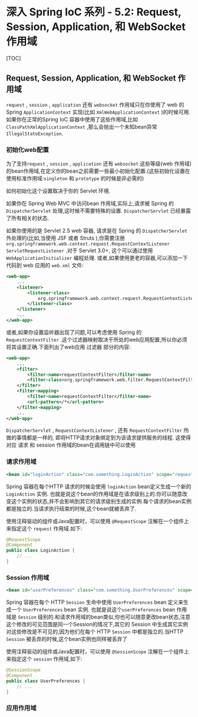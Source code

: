 

# 深入 Spring IoC 系列 - 5.2: Request, Session, Application, 和 WebSocket 作用域



[TOC]

## Request, Session, Application, 和 WebSocket 作用域

`request` , `session` , `application` 还有 `websocket` 作用域只在你使用了 web 的Spring `ApplicationContext` 实现(比如 `XmlWebApplicationContext` )的时候可用.如果你在正常的Spring IoC 容器中使用了这些作用域,比如 `ClassPathXmlApplicationContext` ,那么会抛出一个未知bean异常 `IllegalStateException`.

### 初始化web配置

为了支持`request` , `session` , `application` 还有 `websocket` 这些等级(web 作用域)的bean作用域,在定义你的bean之前需要一些最小初始化配置.(这些初始化设置在使用标准作用域:`singleton` 和  `prototype` 的时候是非必需的)

如何初始化这个设置取决于你的 Servlet 环境.

如果你在 Spring Web MVC 中访问bean 作用域,实际上,请求被 Spring 的 `DispatcherServlet` 处理,这时候不需要特殊的设置. `DispatcherServlet` 已经暴露了所有相关的状态.

如果你使用的是 Servlet 2.5 web 容器, 请求是在 Spring 的 `DispatcherServlet` 外处理的(比如,当使用 JSF 或者 Struts ),你需要注册 `org.springframework.web.context.request.RequestContextListener`  `ServletRequestListener` .对于 Servlet 3.0+, 这个可以通过使用 `WebApplicationInitializer` 编程处理. 或者,如果使用更老的容器,可以添加一下代码到 web 应用的 `web.xml` 文件:

```xml
<web-app>
    ...
    <listener>
        <listener-class>
            org.springframework.web.context.request.RequestContextListener
        </listener-class>
    </listener>
    ...
</web-app>
```

或者,如果你设置监听器出现了问题,可以考虑使用 Spring 的 `RequestContextFilter` .这个过滤器映射取决于所处的web应用配置,所以你必须将其设置正确.下面列出了web应用 过滤器 部分的内容:

```xml
<web-app>
    ...
    <filter>
        <filter-name>requestContextFilter</filter-name>
        <filter-class>org.springframework.web.filter.RequestContextFilter</filter-class>
    </filter>
    <filter-mapping>
        <filter-name>requestContextFilter</filter-name>
        <url-pattern>/*</url-pattern>
    </filter-mapping>
    ...
</web-app>
```

`DispatcherServlet` , `RequestContextListener` , 还有 `RequestContextFilter` 所做的事情都是一样的, 即将HTTP请求对象绑定到为该请求提供服务的线程. 这使得对应 请求 和 session 作用域的bean在调用链中可以使用

### 请求作用域

```xml
<bean id="loginAction" class="com.something.LoginAction" scope="request"/>
```

Spring 容器在每个HTTP 请求的时候会使用 `loginAction` bean定义生成一个新的 `LoginAction` 实例. 也就是说这个bean的作用域是在请求级别上的.你可以随意改变这个实例的状态,并不会影响到其它的请求级别生成的实例.每个请求的bean实例都是独立的.当请求执行结束的时候,这个bean就被丢弃了.

使用注释驱动的组件或Java配置时，可以使用 `@RequestScope` 注解在一个组件上来指定这个 `request` 作用域.如下:

```java
@RequestScope
@Component
public class LoginAction {
    // ...
}
```



### Session 作用域

```xml
<bean id="userPreferences" class="com.something.UserPreferences" scope="session"/>

```

Spring 容器在每个 HTTP `Session` 生命中使用 `UserPreferences` bean 定义来生成一个 `UserPreferences` bean 实例. 也就是说这个`userPreferences` bean 作用域是 `Session` 级别的.和请求作用域的bean类似,你也可以随意更改bean状态,注意这个修改的可见范围是同一个Session的情况下,其它的 Session 中生成其它实例对这些修改是不可见的,因为他们在每个 HTTP `Session` 中都是独立的.当HTTP `Session` 被丢弃的时候,这个bean实例也同样被丢弃了

使用注释驱动的组件或Java配置时，可以使用 `@SessionScope`  注解在一个组件上来指定这个 `session` 作用域,如下:

```java
@SessionScope
@Component
public class UserPreferences {
    // ...
}
```

### 应用作用域















